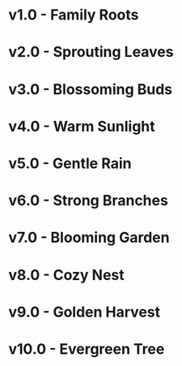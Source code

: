 # v1.0 - Family Roots
# v2.0 - Sprouting Leaves
# v3.0 - Blossoming Buds
# v4.0 - Warm Sunlight
# v5.0 - Gentle Rain
# v6.0 - Strong Branches
# v7.0 - Blooming Garden
# v8.0 - Cozy Nest
# v9.0 - Golden Harvest
# v10.0 - Evergreen Tree
